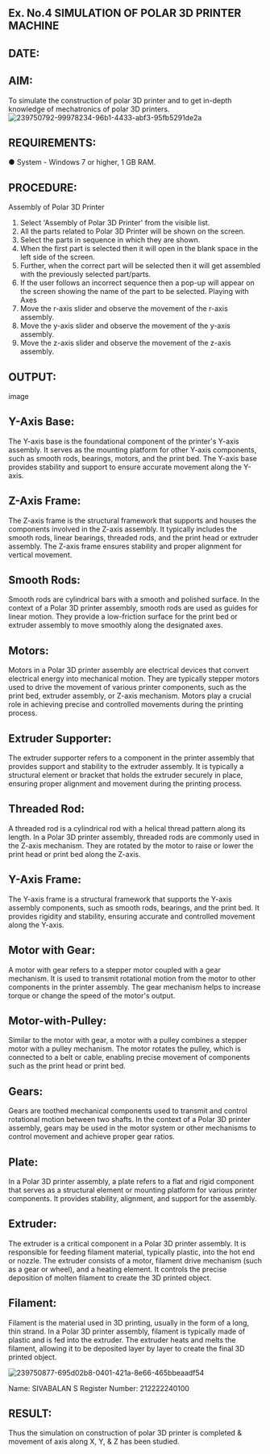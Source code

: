 
## Ex. No.4 SIMULATION OF POLAR 3D PRINTER MACHINE
## DATE:
## AIM:
To simulate the construction of polar 3D printer and to get in-depth knowledge of mechatronics of polar 3D printers.
![239750792-99978234-96b1-4433-abf3-95fb5291de2a](https://github.com/sivabalan28/Ex.-No.-4---SIMULATION-OF-POLAR-3D-PRINTER-MACHINE/assets/113497347/611e251b-4dec-4226-b7c1-7cbd07411b24)


## REQUIREMENTS:
● System - Windows 7 or higher, 1 GB RAM.
## PROCEDURE:
Assembly of Polar 3D Printer
1. Select 'Assembly of Polar 3D Printer' from the visible list.
2. All the parts related to Polar 3D Printer will be shown on the screen.
3. Select the parts in sequence in which they are shown.
4. When the first part is selected then it will open in the blank space in the left side of the screen.
5. Further, when the correct part will be selected then it will get assembled with the previously selected part/parts.
6. If the user follows an incorrect sequence then a pop-up will appear on the screen showing the name of the part to be selected.
Playing with Axes
1. Move the r-axis slider and observe the movement of the r-axis assembly.
2. Move the y-axis slider and observe the movement of the y-axis assembly.
3. Move the z-axis slider and observe the movement of the z-axis assembly.
## OUTPUT:
image

## Y-Axis Base:
The Y-axis base is the foundational component of the printer's Y-axis assembly. It serves as the mounting platform for other Y-axis components, such as smooth rods, bearings, motors, and the print bed. The Y-axis base provides stability and support to ensure accurate movement along the Y-axis.

## Z-Axis Frame:
The Z-axis frame is the structural framework that supports and houses the components involved in the Z-axis assembly. It typically includes the smooth rods, linear bearings, threaded rods, and the print head or extruder assembly. The Z-axis frame ensures stability and proper alignment for vertical movement.

## Smooth Rods:
Smooth rods are cylindrical bars with a smooth and polished surface. In the context of a Polar 3D printer assembly, smooth rods are used as guides for linear motion. They provide a low-friction surface for the print bed or extruder assembly to move smoothly along the designated axes.

## Motors:
Motors in a Polar 3D printer assembly are electrical devices that convert electrical energy into mechanical motion. They are typically stepper motors used to drive the movement of various printer components, such as the print bed, extruder assembly, or Z-axis mechanism. Motors play a crucial role in achieving precise and controlled movements during the printing process.

## Extruder Supporter:
The extruder supporter refers to a component in the printer assembly that provides support and stability to the extruder assembly. It is typically a structural element or bracket that holds the extruder securely in place, ensuring proper alignment and movement during the printing process.

## Threaded Rod:
A threaded rod is a cylindrical rod with a helical thread pattern along its length. In a Polar 3D printer assembly, threaded rods are commonly used in the Z-axis mechanism. They are rotated by the motor to raise or lower the print head or print bed along the Z-axis.

## Y-Axis Frame:
The Y-axis frame is a structural framework that supports the Y-axis assembly components, such as smooth rods, bearings, and the print bed. It provides rigidity and stability, ensuring accurate and controlled movement along the Y-axis.

## Motor with Gear:
A motor with gear refers to a stepper motor coupled with a gear mechanism. It is used to transmit rotational motion from the motor to other components in the printer assembly. The gear mechanism helps to increase torque or change the speed of the motor's output.

## Motor-with-Pulley:
Similar to the motor with gear, a motor with a pulley combines a stepper motor with a pulley mechanism. The motor rotates the pulley, which is connected to a belt or cable, enabling precise movement of components such as the print head or print bed.

## Gears:
Gears are toothed mechanical components used to transmit and control rotational motion between two shafts. In the context of a Polar 3D printer assembly, gears may be used in the motor system or other mechanisms to control movement and achieve proper gear ratios.

## Plate:
In a Polar 3D printer assembly, a plate refers to a flat and rigid component that serves as a structural element or mounting platform for various printer components. It provides stability, alignment, and support for the assembly.

## Extruder:
The extruder is a critical component in a Polar 3D printer assembly. It is responsible for feeding filament material, typically plastic, into the hot end or nozzle. The extruder consists of a motor, filament drive mechanism (such as a gear or wheel), and a heating element. It controls the precise deposition of molten filament to create the 3D printed object.

## Filament:
Filament is the material used in 3D printing, usually in the form of a long, thin strand. In a Polar 3D printer assembly, filament is typically made of plastic and is fed into the extruder. The extruder heats and melts the filament, allowing it to be deposited layer by layer to create the final 3D printed object.

![239750877-695d02b8-0401-421a-8e66-465bbeaadf54](https://github.com/sivabalan28/Ex.-No.-4---SIMULATION-OF-POLAR-3D-PRINTER-MACHINE/assets/113497347/de61f435-767f-429e-948a-f7d4698be8dc)


Name: SIVABALAN S
Register Number: 212222240100
## RESULT:
Thus the simulation on construction of polar 3D printer is completed & movement of axis along X, Y, & Z has been studied.

